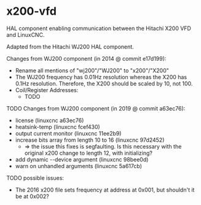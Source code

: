 # x200-vfd

HAL component enabling communication between the Hitachi X200 VFD and LinuxCNC.

Adapted from the Hitachi WJ200 HAL component.

Changes from WJ200 component (in 2014 @ commit e17d199):
- Rename all mentions of "wj200"/"WJ200" to "x200"/"X200"
- The WJ200 frequency has 0.01Hz resolution whereas the X200 has 0.1Hz resolution. Therefore, the X200 should be scaled by 10, not 100.
- Coil/Register Addresses:
    - TODO 

TODO Changes from WJ200 component (in 2019 @ commit a63ec76):
- license (linuxcnc a63ec76)
- heatsink-temp (linuxcnc fcef430)
- output current monitor (linuxcnc 11ee2b9)
- increase bits array from length 10 to 16 (linuxcnc 97d2452)
    - => the issue this fixes is segfaulting. Is this necessary with the original x200 change to length 12, with initializing?
- add dynamic --device argument (linuxcnc 98bee0d)
- warn on unhandled arguments (linuxcnc 5a617cb)

TODO possible issues:
- The 2016 x200 file sets frequency at address at 0x001, but shouldn't it be at 0x002?

